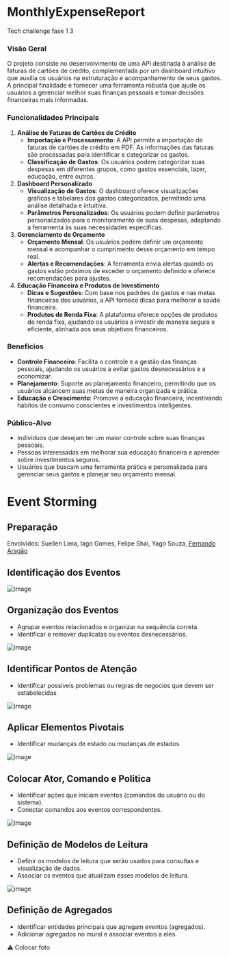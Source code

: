 # MonthlyExpenseReport
Tech challenge fase 1
3

### Visão Geral

O projeto consiste no desenvolvimento de uma API destinada à análise de faturas de cartões de crédito, complementada por um dashboard intuitivo que auxilia os usuários na estruturação e acompanhamento de seus gastos. A principal finalidade é fornecer uma ferramenta robusta que ajude os usuários a gerenciar melhor suas finanças pessoais e tomar decisões financeiras mais informadas.

### Funcionalidades Principais

1. **Análise de Faturas de Cartões de Crédito**
    - **Importação e Processamento**: A API permite a importação de faturas de cartões de crédito em PDF. As informações das faturas são processadas para identificar e categorizar os gastos.
    - **Classificação de Gastos**: Os usuários podem categorizar suas despesas em diferentes grupos, como gastos essenciais, lazer, educação, entre outros.
2. **Dashboard Personalizado**
    - **Visualização de Gastos**: O dashboard oferece visualizações gráficas e tabelares dos gastos categorizados, permitindo uma análise detalhada e intuitiva.
    - **Parâmetros Personalizados**: Os usuários podem definir parâmetros personalizados para o monitoramento de suas despesas, adaptando a ferramenta às suas necessidades específicas.
3. **Gerenciamento de Orçamento**
    - **Orçamento Mensal**: Os usuários podem definir um orçamento mensal e acompanhar o cumprimento desse orçamento em tempo real.
    - **Alertas e Recomendações**: A ferramenta envia alertas quando os gastos estão próximos de exceder o orçamento definido e oferece recomendações para ajustes.
4. **Educação Financeira e Produtos de Investimento**
    - **Dicas e Sugestões**: Com base nos padrões de gastos e nas metas financeiras dos usuários, a API fornece dicas para melhorar a saúde financeira.
    - **Produtos de Renda Fixa**: A plataforma oferece opções de produtos de renda fixa, ajudando os usuários a investir de maneira segura e eficiente, alinhada aos seus objetivos financeiros.

### Benefícios

- **Controle Financeiro**: Facilita o controle e a gestão das finanças pessoais, ajudando os usuários a evitar gastos desnecessários e a economizar.
- **Planejamento**: Suporte ao planejamento financeiro, permitindo que os usuários alcancem suas metas de maneira organizada e prática.
- **Educação e Crescimento**: Promove a educação financeira, incentivando hábitos de consumo conscientes e investimentos inteligentes.

### Público-Alvo

- Indivíduos que desejam ter um maior controle sobre suas finanças pessoais.
- Pessoas interessadas em melhorar sua educação financeira e aprender sobre investimentos seguros.
- Usuários que buscam uma ferramenta prática e personalizada para gerenciar seus gastos e planejar seu orçamento mensal.



# Event Storming

## **Preparação**

Envolvidos: Suellen Lima, Iago Gomes, Felipe Shai, Yago Souza, [Fernando Aragão](https://github.com/fernandoarag)

## **Identificação dos Eventos**

<aside>
    
![image](https://github.com/user-attachments/assets/d3149bda-fe98-46ee-a898-435734b50105)

</aside>

## **Organização dos Eventos**

- Agrupar eventos relacionados e organizar na sequência correta.
- Identificar e remover duplicatas ou eventos desnecessários.

<aside>
    
![image](https://github.com/user-attachments/assets/1b4b472c-ac78-4290-9877-d10d45c9838f)

</aside>

## Identificar Pontos de Atenção

- Identificar possíveis problemas ou regras de negocios que devem ser estabelecidas

<aside>
    
![image](https://github.com/user-attachments/assets/0c52dfe6-10e8-4fd5-ba15-b62f14f0394e)

</aside>

## Aplicar Elementos Pivotais

- Identificar mudanças de estado ou mudanças de estados

<aside>
    
![image](https://github.com/user-attachments/assets/f8352b7a-545b-4328-8c24-7a1e1dbc3da1)

</aside>

## Colocar Ator, Comando e Politica

- Identificar ações que iniciam eventos (comandos do usuário ou do sistema).
- Conectar comandos aos eventos correspondentes.

<aside>
    
![image](https://github.com/user-attachments/assets/1727aea8-1c31-4690-ae61-3730ed071626)

</aside>

## **Definição de Modelos de Leitura**

- Definir os modelos de leitura que serão usados para consultas e visualização de dados.
- Associar os eventos que atualizam esses modelos de leitura.

<aside>
    
![image](https://github.com/user-attachments/assets/be38938e-739e-4d87-a240-d0ee2de8b0c4)

</aside>

## **Definição de Agregados**

- Identificar entidades principais que agregam eventos (agregados).
- Adicionar agregados no mural e associar eventos a eles.
  
<aside>
⚠️ Colocar foto

</aside>
